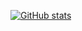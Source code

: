 [![GitHub stats](https://github-readme-stats.vercel.app/api?username=vikram-N68&show_icons=true&count_private=true&hide=commits,contribs)](https://github.com/anuraghazra/github-readme-stats)
